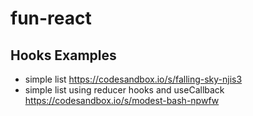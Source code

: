 # fun-react

## Hooks Examples

- simple list https://codesandbox.io/s/falling-sky-njis3
- simple list using reducer hooks and useCallback https://codesandbox.io/s/modest-bash-npwfw